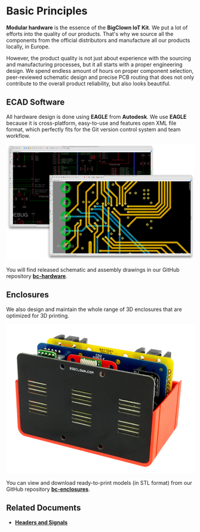 # Basic Principles

**Modular hardware** is the essence of the **BigClown IoT Kit**. We put a lot of efforts into the quality of our products. That's why we source all the components from the official distributors and manufacture all our products locally, in Europe.

However, the product quality is not just about experience with the sourcing and manufacturing processes, but it all starts with a proper engineering design. We spend endless amount of hours on proper component selection, peer-reviewed schematic design and precise PCB routing that does not only contribute to the overall product reliability, but also looks beautiful.

## ECAD Software

All hardware design is done using **EAGLE** from **Autodesk**. We use **EAGLE** because it is cross-platform, easy-to-use and features open XML file format, which perfectly fits for the Git version control system and team workflow.

![](../.gitbook/assets/_hardware_basic-principles_eagle.png)

You will find released schematic and assembly drawings in our GitHub repository [**bc-hardware**](https://github.com/bigclownlabs/bc-hardware).

## Enclosures

We also design and maintain the whole range of 3D enclosures that are optimized for 3D printing.

![](../.gitbook/assets/_hardware_basic-principles_enclosure.png)

You can view and download ready-to-print models \(in STL format\) from our GitHub repository [**bc-enclosures**](https://github.com/bigclownlabs/bc-enclosures).

## Related Documents

* [**Headers and Signals**](https://www.bigclown.com/doc/hardware/header-pinout/)

